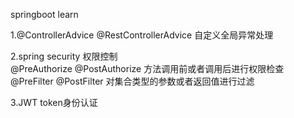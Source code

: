 springboot learn

1.@ControllerAdvice @RestControllerAdvice 自定义全局异常处理

2.spring security 权限控制  
@PreAuthorize @PostAuthorize  方法调用前或者调用后进行权限检查
@PreFilter @PostFilter        对集合类型的参数或者返回值进行过滤

3.JWT token身份认证